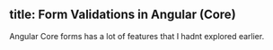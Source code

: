 title: Form Validations in Angular (Core)
-----
Angular Core forms has a lot of features that I hadnt explored earlier.